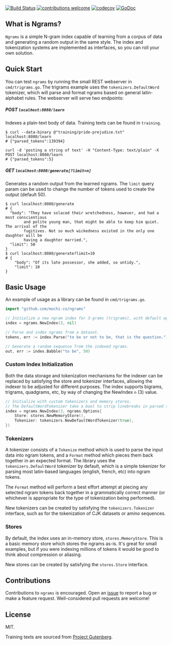 [![Build Status](https://travis-ci.com/mochi-co/ngrams.svg?token=59nqixhtefy2iQRwsPcu&branch=master)](https://travis-ci.com/mochi-co/ngrams)
[![contributions welcome](https://img.shields.io/badge/contributions-welcome-brightgreen.svg?style=flat)](https://github.com/mochi-co/ngrams/issues)
[![codecov](https://codecov.io/gh/mochi-co/ngrams/branch/master/graph/badge.svg?token=6vBUgYVaVB)](https://codecov.io/gh/mochi-co/ngrams)
[![GoDoc](https://godoc.org/github.com/mochi-co/ngrams?status.svg)](https://godoc.org/github.com/mochi-co/ngrams)

## What is Ngrams?
`Ngrams` is a simple N-gram index capable of learning from a corpus of data and generating a random output in the same style. The index and tokenization systems are implemented as interfaces, so you can roll your own solution.

## Quick Start
You can test `ngrams` by running the small REST webserver in `cmd/trigrams.go`. The trigrams example uses the `tokenizers.DefaultWord` tokenizer, which will parse and format ngrams based on general latin-alphabet rules. The webserver will serve two endpoints:
##### POST `localhost:8080/learn` 
Indexes a plain-text body of data. Training texts can be found in `training`.
```
$ curl --data-binary @"training/pride-prejudice.txt" localhost:8080/learn
# {"parsed_tokens":139394}

curl -d 'posting a string of text' -H "Content-Type: text/plain" -X POST localhost:8080/learn
# {"parsed_tokens":5}
```

##### GET `localhost:8080/generate[?limit=n]` 
Generates a random output from the learned ngrams. The `limit` query param can be used to change the number of tokens used to create the output (default 50).
```
$ curl localhost:8080/generate
# {
  "body": "They have solaced their wretchedness, however, and had a most conscientious
  		and polite young man, that might be able to keep him quiet. The arrival of the
  		fugitives. Not so much wickedness existed in the only one daughter will be 
  		having a daughter married.",
  "limit": 50
}
$ curl localhost:8080/generate?limit=10
# {
	"body": "Of its late possessor, she added, so untidy.",
	"limit": 10
}
```

## Basic Usage
An example of usage as a library can be found in `cmd/trigrams.go`. 

```go
import "github.com/mochi-co/ngrams"
```

```go
// Initialize a new ngram index for 3-grams (trigrams), with default options.
index = ngrams.NewIndex(3, nil)

// Parse and index ngrams from a dataset.
tokens, err := index.Parse("to be or not to be, that is the question.")

// Generate a random sequence from the indexed ngrams.
out, err := index.Babble("to be", 50)

```

### Custom Index Initialization
Both the data storage and tokenization mechanisms for the indexer can be replaced by satisfying the store and tokenizer interfaces, allowing the indexer to be adjusted for different purposes. The index supports bigrams, trigrams, quadgrams, etc, by way of changing the NewIndex `n` (3) value.

```go
// Initialize with custom tokenizers and memory stores.
// The DefaultWordTokenizer take a bool to strip linebreaks in parsed text.
index = ngrams.NewIndex(3, ngrams.Options{
	Store: stores.NewMemoryStore(),
	Tokenizer: tokenizers.NewDefaultWordTokenizer(true),
})
```

### Tokenizers
A tokenizer consists of a `Tokenize` method which is used to parse the input data into ngram tokens, and a `Format` method which pieces them back together in an expected format. The library uses the `tokenizers.DefaultWord` tokenizer by default, which is a simple tokenizer for parsing most latin-based languages (english, french, etc) into ngram tokens. 

The `Format` method will perform a best effort attempt at piecing any selected ngram tokens back together in a grammatically correct manner (or whichever is appropriate for the type of tokenization being performed). 

New tokenizers can be created by satisfying the `tokenizers.Tokenizer` interface, such as for the tokenization of CJK datasets or amino sequences.

### Stores
By default, the index uses an in-memory store, `stores.MemoryStore`. This is a basic memory store which stores the ngrams as-is. It's great for small examples, but if you were indexing millions of tokens it would be good to think about compression or aliasing. 

New stores can be created by satisfying the `stores.Store` interface.


## Contributions
Contributions to `ngrams` is encouraged. Open an [issue](https://github.com/mochi-co/ngrams/issues) to report a bug or make a feature request. Well-considered pull requests are welcome!

## License
MIT.

Training texts are sourced from [Project Gutenberg](https://www.gutenberg.org).